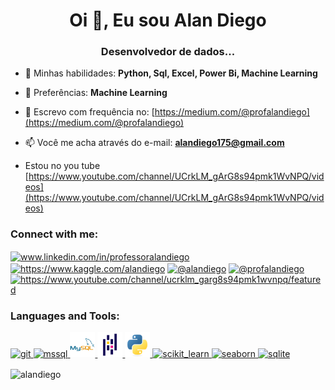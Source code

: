 
<h1 align="center">Oi 👋, Eu sou Alan Diego</h1>
<h3 align="center">Desenvolvedor de dados...</h3>

- 🌱 Minhas habilidades: **Python, Sql, Excel, Power Bi, Machine Learning**

- 🤝 Preferências: **Machine Learning**

- 📝 Escrevo com frequência no: [https://medium.com/@profalandiego](https://medium.com/@profalandiego)

- 📫 Você me acha através do e-mail: **alandiego175@gmail.com**

- Estou no you tube [https://www.youtube.com/channel/UCrkLM_gArG8s94pmk1WvNPQ/videos](https://www.youtube.com/channel/UCrkLM_gArG8s94pmk1WvNPQ/videos)

<h3 align="left">Connect with me:</h3>
<p align="left">
<a href="@professoralandiego" target="blank"><img align="center" src="https://raw.githubusercontent.com/rahuldkjain/github-profile-readme-generator/master/src/images/icons/Social/linked-in-alt.svg" alt="www.linkedin.com/in/professoralandiego" height="30" width="40" /></a>
<a href="https://kaggle.com/https://www.kaggle.com/alandiego" target="blank"><img align="center" src="https://raw.githubusercontent.com/rahuldkjain/github-profile-readme-generator/master/src/images/icons/Social/kaggle.svg" alt="https://www.kaggle.com/alandiego" height="30" width="40" /></a>
<a href="https://fb.com/@alandiego" target="blank"><img align="center" src="https://raw.githubusercontent.com/rahuldkjain/github-profile-readme-generator/master/src/images/icons/Social/facebook.svg" alt="@alandiego" height="30" width="40" /></a>
<a href="https://medium.com/@profalandiego" target="blank"><img align="center" src="https://raw.githubusercontent.com/rahuldkjain/github-profile-readme-generator/master/src/images/icons/Social/medium.svg" alt="@profalandiego" height="30" width="40" /></a>
<a href="https://www.youtube.com/c/https://www.youtube.com/channel/ucrklm_garg8s94pmk1wvnpq/featured" target="blank"><img align="center" src="https://raw.githubusercontent.com/rahuldkjain/github-profile-readme-generator/master/src/images/icons/Social/youtube.svg" alt="https://www.youtube.com/channel/ucrklm_garg8s94pmk1wvnpq/featured" height="30" width="40" /></a>
</p>

<h3 align="left">Languages and Tools:</h3>
<p align="left"> <a href="https://git-scm.com/" target="_blank" rel="noreferrer"> <img src="https://www.vectorlogo.zone/logos/git-scm/git-scm-icon.svg" alt="git" width="40" height="40"/> </a> <a href="https://www.microsoft.com/en-us/sql-server" target="_blank" rel="noreferrer"> <img src="https://www.svgrepo.com/show/303229/microsoft-sql-server-logo.svg" alt="mssql" width="40" height="40"/> </a> <a href="https://www.mysql.com/" target="_blank" rel="noreferrer"> <img src="https://raw.githubusercontent.com/devicons/devicon/master/icons/mysql/mysql-original-wordmark.svg" alt="mysql" width="40" height="40"/> </a> <a href="https://pandas.pydata.org/" target="_blank" rel="noreferrer"> <img src="https://raw.githubusercontent.com/devicons/devicon/2ae2a900d2f041da66e950e4d48052658d850630/icons/pandas/pandas-original.svg" alt="pandas" width="40" height="40"/> </a> <a href="https://www.python.org" target="_blank" rel="noreferrer"> <img src="https://raw.githubusercontent.com/devicons/devicon/master/icons/python/python-original.svg" alt="python" width="40" height="40"/> </a> <a href="https://scikit-learn.org/" target="_blank" rel="noreferrer"> <img src="https://upload.wikimedia.org/wikipedia/commons/0/05/Scikit_learn_logo_small.svg" alt="scikit_learn" width="40" height="40"/> </a> <a href="https://seaborn.pydata.org/" target="_blank" rel="noreferrer"> <img src="https://seaborn.pydata.org/_images/logo-mark-lightbg.svg" alt="seaborn" width="40" height="40"/> </a> <a href="https://www.sqlite.org/" target="_blank" rel="noreferrer"> <img src="https://www.vectorlogo.zone/logos/sqlite/sqlite-icon.svg" alt="sqlite" width="40" height="40"/> </a> </p>

<p><img align="center" src="https://github-readme-stats.vercel.app/api/top-langs?username=alandiego&show_icons=true&locale=en&layout=compact" alt="alandiego" /></p>




<!---
- 👋 Hi, I’m @AlanDiego-py
- 👀 I’m interested in ...
- 🌱 I’m currently learning ...
- 💞️ I’m looking to collaborate on ...
- 📫 How to reach me ...


AlanDiego-py/AlanDiego-py is a ✨ special ✨ repository because its `README.md` (this file) appears on your GitHub profile.
You can click the Preview link to take a look at your changes.
--->
